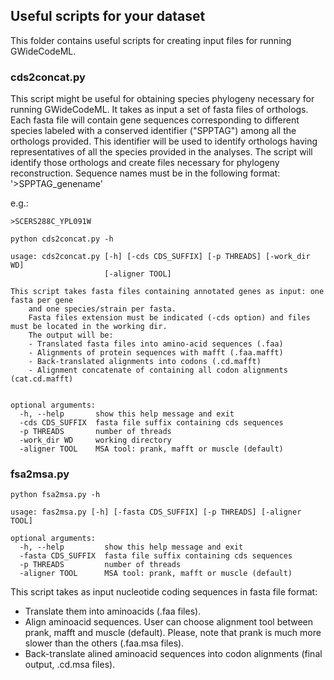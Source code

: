 ## Useful scripts for your dataset

This folder contains useful scripts for creating input files for running GWideCodeML.

### cds2concat.py

This script might be useful for obtaining species phylogeny necessary for running GWideCodeML.
It takes as input a set of fasta files of orthologs. Each fasta file will contain gene sequences
corresponding to different species labeled with a conserved identifier ("SPPTAG") among all the orthologs provided.
This identifier will be used to identify orthologs having representatives of all the species provided 
in the analyses. The script will identify those orthologs and create files necessary for phylogeny reconstruction.
Sequence names must be in the following format:
'>SPPTAG_genename'

e.g.: 

`>SCERS288C_YPL091W`

`python cds2concat.py -h`

```
usage: cds2concat.py [-h] [-cds CDS_SUFFIX] [-p THREADS] [-work_dir WD]
                     [-aligner TOOL]

This script takes fasta files containing annotated genes as input: one fasta per gene
    and one species/strain per fasta.
    Fasta files extension must be indicated (-cds option) and files must be located in the working dir.
    The output will be:
    - Translated fasta files into amino-acid sequences (.faa)
    - Alignments of protein sequences with mafft (.faa.mafft)
    - Back-translated alignments into codons (.cd.mafft)
    - Alignment concatenate of containing all codon alignments (cat.cd.mafft)
    

optional arguments:
  -h, --help       show this help message and exit
  -cds CDS_SUFFIX  fasta file suffix containing cds sequences
  -p THREADS       number of threads
  -work_dir WD     working directory
  -aligner TOOL    MSA tool: prank, mafft or muscle (default)

```



### fsa2msa.py

`python fsa2msa.py -h`

```
usage: fas2msa.py [-h] [-fasta CDS_SUFFIX] [-p THREADS] [-aligner TOOL]

optional arguments:
  -h, --help         show this help message and exit
  -fasta CDS_SUFFIX  fasta file suffix containing cds sequences
  -p THREADS         number of threads
  -aligner TOOL      MSA tool: prank, mafft or muscle (default)
  ```

This script takes as input nucleotide coding sequences in fasta file format:
- Translate them into aminoacids (.faa files).  
- Align aminoacid sequences. User can choose alignment tool between prank, mafft and muscle (default). Please, note that prank is much more slower than the others (.faa.msa files).  
- Back-translate alined aminoacid sequences into codon alignments (final output, .cd.msa files).  
